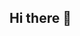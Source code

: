 ## Hi there 👋

<!--
**Gidd-X/Gidd-X** is a ✨ _special_ ✨ repository because its `README.md` (this file) appears on your GitHub profile.

# Hi, I'm Gideon Akporido 👋
🚀 Data Solutions Specialist | 🛡️ Cybersecurity Professional  

I specialize in building **data-driven solutions** and implementing **practical cybersecurity measures** for startups, businesses, and individuals.  
My goal? To help organizations make smarter decisions while keeping their digital assets safe.

---

## 🔍 What I Do
- **Data Solutions**: Data cleaning, analysis, visualization, and automation (Python, SQL, Tableau, Excel)
- **Cybersecurity**: Awareness training, secure tech audits, penetration testing, and custom security scripts
- **Training**: Guiding individuals & teams to become data and cyber-aware

---

## 🗂️ My Portfolios
- 📊 [Data Solutions Portfolio](#) – Real-world analytics & visualization projects
- 🔐 [Cybersecurity Portfolio](#) – Security tools, scripts, and training materials

---

## 📜 Certifications
- [Data Analyst Professional Certificate – DataCamp](https://www.datacamp.com/portfolio/akporidoakp)
- Additional certificates: Python, SQL, Tableau, Cybersecurity Basics

---

## 📫 Let's Connect
- **Email:** giddxtechsolutions@gmail.com
- **LinkedIn:** [linkedin.com/in/gideon-akporido](#)
- **Website:** [GiddX Tech-Solutions](https://giddxtechsolutions.netlify.app/)
